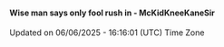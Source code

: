 #### Wise man says only fool rush in - McKidKneeKaneSir
Updated on 06/06/2025 - 16:16:01 (UTC) Time Zone
